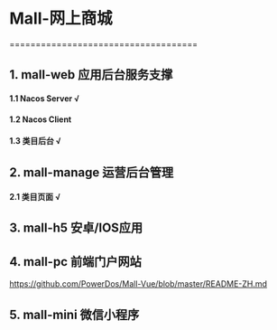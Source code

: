# Mall-网上商城
====================================
## 1. mall-web 应用后台服务支撑
#### 1.1 Nacos Server  √
#### 1.2 Nacos Client
#### 1.3 类目后台 √

## 2. mall-manage 运营后台管理
#### 2.1 类目页面 √

## 3. mall-h5 安卓/IOS应用

## 4. mall-pc 前端门户网站
https://github.com/PowerDos/Mall-Vue/blob/master/README-ZH.md

## 5. mall-mini 微信小程序
